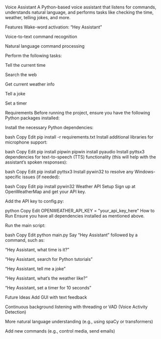 Voice Assistant
A Python-based voice assistant that listens for commands, understands natural language, and performs tasks like checking the time, weather, telling jokes, and more.

Features
Wake-word activation: “Hey Assistant”

Voice-to-text command recognition

Natural language command processing

Perform the following tasks:

Tell the current time

Search the web

Get current weather info

Tell a joke

Set a timer

Requirements
Before running the project, ensure you have the following Python packages installed:

Install the necessary Python dependencies:

bash
Copy
Edit
pip install -r requirements.txt
Install additional libraries for microphone support:

bash
Copy
Edit
pip install pipwin
pipwin install pyaudio
Install pyttsx3 dependencies for text-to-speech (TTS) functionality (this will help with the assistant’s spoken responses):

bash
Copy
Edit
pip install pyttsx3
Install pywin32 to resolve any Windows-specific issues (if needed):

bash
Copy
Edit
pip install pywin32
Weather API Setup
Sign up at OpenWeatherMap and get your API key.

Add the API key to config.py:

python
Copy
Edit
OPENWEATHER_API_KEY = "your_api_key_here"
How to Run
Ensure you have all dependencies installed as mentioned above.

Run the main script:

bash
Copy
Edit
python main.py
Say “Hey Assistant” followed by a command, such as:

“Hey Assistant, what time is it?”

“Hey Assistant, search for Python tutorials”

“Hey Assistant, tell me a joke”

“Hey Assistant, what’s the weather like?”

“Hey Assistant, set a timer for 10 seconds”

Future Ideas
Add GUI with text feedback

Continuous background listening with threading or VAD (Voice Activity Detection)

More natural language understanding (e.g., using spaCy or transformers)

Add new commands (e.g., control media, send emails)
